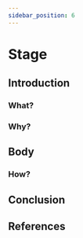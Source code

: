 ```yaml
---
sidebar_position: 6
---
```


# Stage

## Introduction
### What?

### Why?

## Body
### How?

## Conclusion

## References
